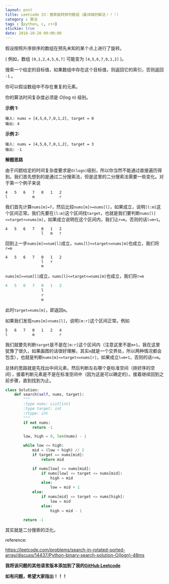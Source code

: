 ```yaml
---
layout: post
title: Leetcode 33：搜索旋转排列数组（最详细的解法！！！）
category : 算法
tags : [python, c, c++]
stickie: true
date: 2018-10-20 00:00:00
---
```


假设按照升序排序的数组在预先未知的某个点上进行了旋转。

( 例如，数组 `[0,1,2,4,5,6,7]` 可能变为 `[4,5,6,7,0,1,2]` )。

搜索一个给定的目标值，如果数组中存在这个目标值，则返回它的索引，否则返回 `-1` 。

你可以假设数组中不存在重复的元素。

你的算法时间复杂度必须是 *O*(log *n*) 级别。

**示例 1:**

```
输入: nums = [4,5,6,7,0,1,2], target = 0
输出: 4
```

**示例 2:**

```
输入: nums = [4,5,6,7,0,1,2], target = 3
输出: -1
```

**解题思路**

由于问题给定的时间复杂度要求是`O(logn)`级别，所以你当然不能通过直接遍历得到。我们首先想到的是通过二分搜索法，但是这里的二分搜索法需要一些变化。对于第一个例子来说

```
4   5   6   7   0   1   2
l           m           r
```

我们首先计算`nums[m]=7`，然后比较`nums[m]>=nums[l]`，如果成立，说明`[l:m]`这个区间正常。我们先要在`[l:m]`这个区间找`target`，也就是我们要判断`nums[l]<=target<=nums[m]`，如果成立说明在这个区间内，我们让`r=m`，否则的话`l=m+1`。

```
4   5   6   7   0   1   2
                l   m   r
```

回到上一步`nums[m]>=num[l]`成立，`nums[l]<=target<=nums[m]`也成立，我们将`r=m`

```
4   5   6   7   0   1   2
                l   r
                m
```

`nums[m]>=num[l]`成立，`nums[l]<=target<=nums[m]`也成立，我们将`r=m`

```python
4   5   6   7   0   1   2
                l
                r
                m
```

此时`target=nums[m]`，即返回`m`。

如果我们发现`nums[m]<nums[l]`，说明`[m:r]`这个区间正常。例如

```
5   6   7   0   1   2   4
l           m           r
```

我们就要先判断`target`是不是在`[m:r]`这个区间内（注意这里不是`m+1`，我在这里犹豫了很久，如果画图的话很好理解，其实`m`就是一个交界处，所以两种情况都会包含），也就是判断`nums[m]<=target<=nums[r]`，如果成立`l=m+1`，否则的话`r=m`。

总体的思路就是先找出中间元素，然后判断左右哪个是标准空间（排好序的空间），接着判断元素是不是在标准空间中（因为这是可以确定的）。接着继续回到之前步骤，直到找到为止。

```python
class Solution:
    def search(self, nums, target):
        """
        :type nums: List[int]
        :type target: int
        :rtype: int
        """
        if not nums:
            return -1

        low, high = 0, len(nums) - 1

        while low <= high:
            mid = (low + high) // 2
            if target == nums[mid]:
                return mid

            if nums[low] <= nums[mid]:
                if nums[low] <= target <= nums[mid]:
                    high = mid
                else:
                    low = mid + 1
            else:
                if nums[mid] <= target <= nums[high]:
                    low = mid
                else:
                    high = mid - 1

        return -1
```

其实就是二分搜索的泛化。

reference:

https://leetcode.com/problems/search-in-rotated-sorted-array/discuss/14437/Python-binary-search-solution-O(logn)-48ms

**我将该问题的其他语言版本添加到了我的[GitHub Leetcode](https://github.com/luliyucoordinate/Leetcode)**

**如有问题，希望大家指出！！！**